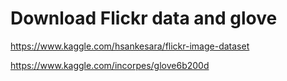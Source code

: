 # Download Flickr data and glove 

https://www.kaggle.com/hsankesara/flickr-image-dataset

https://www.kaggle.com/incorpes/glove6b200d